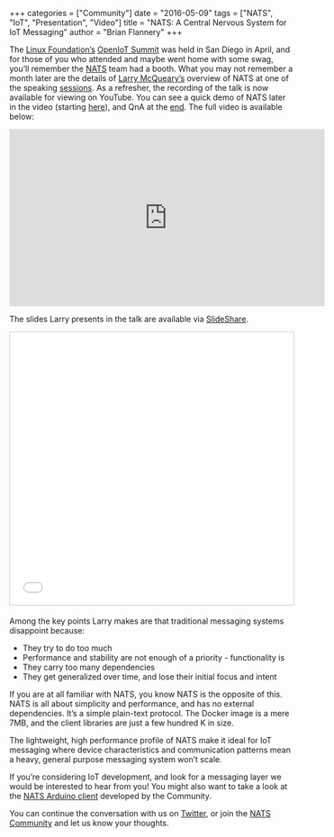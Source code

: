 +++
categories = ["Community"]
date = "2016-05-09"
tags = ["NATS", "IoT", "Presentation", "Video"]
title = "NATS: A Central Nervous System for IoT Messaging"
author = "Brian Flannery"
+++

The [Linux Foundation’s](https://twitter.com/linuxfoundation) [OpenIoT Summit](http://events.linuxfoundation.org/events/openiot-summit/program/about) was held in San Diego in April, and for those of you who attended and maybe went home with some swag, you’ll remember the [NATS](http://www.nats.io) team had a booth. What you may not remember a month later are the details of [Larry McQueary’s](https://github.com/mcqueary) overview of NATS at one of the speaking [sessions](http://sched.co/6DBE). As a refresher, the recording of the talk is now available for viewing on YouTube. You can see a quick demo of NATS later in the video (starting [here](https://youtu.be/6uPopWEdldU?t=32m42s)), and QnA at the [end](https://youtu.be/6uPopWEdldU?t=38m30s). The full video is available below:

<div class="embed-responsive embed-responsive-16by9">
  <iframe width="560" height="315" src="https://www.youtube.com/embed/6uPopWEdldU" frameborder="0" allowfullscreen></iframe>
</div>

The slides Larry presents in the talk are available via [SlideShare](http://www.slideshare.net/Apcera/nats-a-central-nervous-system-for-iot-messaging-larry-mcqueary).

<iframe src="//www.slideshare.net/slideshow/embed_code/key/8ASh85n4erfhQa" width="595" height="485" frameborder="0" marginwidth="0" marginheight="0" scrolling="no" style="border:1px solid #CCC; border-width:1px; margin-bottom:5px; max-width: 100%;" allowfullscreen></iframe>

Among the key points Larry makes are that traditional messaging systems disappoint because:

* They try to do too much
* Performance and stability are not enough of a priority - functionality is
* They carry too many dependencies
* They get generalized over time, and lose their initial focus and intent

If you are at all familiar with NATS, you know NATS is the opposite of this. NATS is all about simplicity and performance, and has no external dependencies. It’s a simple plain-text protocol. The Docker image is a mere 7MB, and the client libraries are just a few hundred K in size.

The lightweight, high performance profile of NATS make it ideal for IoT messaging where device characteristics and communication patterns mean a heavy, general purpose messaging system won’t scale.

If you’re considering IoT development, and look for a messaging layer we would be interested to hear from you! You might also want to take a look at the [NATS Arduino client](http://nats.io/download/joshglendenning/arduino-nats/) developed by the Community.

You can continue the conversation with us on [Twitter](https://twitter.com/nats_io), or join the [NATS Community](http://nats.io/community/) and let us know your thoughts.
